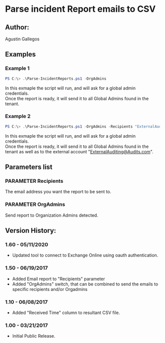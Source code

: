 ﻿# Parse incident Report emails to CSV  

## Author:  
Agustin Gallegos  

## Examples  
### Example 1  
```powershell
PS C:\> .\Parse-IncidentReports.ps1 -OrgAdmins
```
In this exmaple the script will run, and will ask for a global admin credentials.  
Once the report is ready, it will send it to all Global Admins found in the tenant.  

### Example 2  
````powershell
PS C:\> .\Parse-IncidentReports.ps1 -OrgAdmins -Recipients "ExternalAuditing@Audits.com"
````
In this exmaple the script will run, and will ask for a global admin credentials.  
Once the report is ready, it will send it to all Global Admins found in the tenant as well as to the external account "ExternalAuditing@Audits.com".  

## Parameters list  

### PARAMETER Recipients  
The email address you want the report to be sent to.  

### PARAMETER OrgAdmins  
Send report to Organization Admins detected.  

## Version History:  
### 1.60 - 05/11/2020
 - Updated tool to connect to Exchange Online using oauth authentication.
### 1.50 - 06/19/2017
 - Added Email report to "Recipients" parameter
 - Added "OrgAdmins" switch, that can be combined to send the emails to specific recipients and/or Orgadmins
### 1.10 - 06/08/2017
 - Added "Received Time" column to resultant CSV file.
### 1.00 - 03/21/2017
 - Initial Public Release.
 